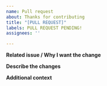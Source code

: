 ```yaml
---
name: Pull request
about: Thanks for contributing
title: "[PULL REQUEST]"
labels: PULL REQUEST PENDING! 
assignees: ''

---
```


**Related issue / Why I want the change**
<!-- Insert the URL or '#n' (n being the number) -->
<!-- or explain why you want the change -->

**Describe the changes**
<!-- A clear and concise description of what you did. -->

**Additional context**
<!-- Add any other context or screenshots to preview the changes made to the graphical interface. -->
